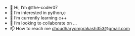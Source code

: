 - 👋 Hi, I’m @the-coder07
- 👀 I’m interested in python,c
- 🌱 I’m currently learning c++
- 💞️ I’m looking to collaborate on ...
- 📫 How to reach me choudharyomprakash353@gmail.com

<!---
the-coder07/the-coder07 is a ✨ special ✨ repository because its `README.md` (this file) appears on your GitHub profile.
You can click the Preview link to take a look at your changes.
--->
